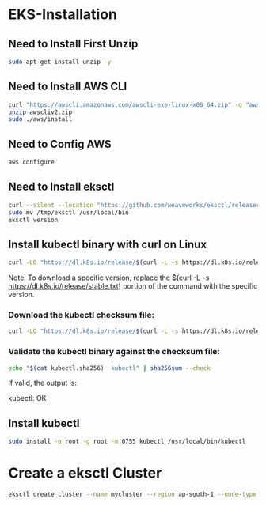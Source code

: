 # EKS-Installation

## Need to Install First Unzip 

   ```bash
sudo apt-get install unzip -y
   ```
## Need to Install AWS CLI
   ```bash
curl "https://awscli.amazonaws.com/awscli-exe-linux-x86_64.zip" -o "awscliv2.zip"
unzip awscliv2.zip
sudo ./aws/install
   ```


## Need to Config AWS
   ```bash
aws configure
   ```


## Need to Install eksctl
   ```bash
curl --silent --location "https://github.com/weaveworks/eksctl/releases/latest/download/eksctl_$(uname -s)_amd64.tar.gz" | tar xz -C /tmp
sudo mv /tmp/eksctl /usr/local/bin
eksctl version
   ```


## Install kubectl binary with curl on Linux
```bash
curl -LO "https://dl.k8s.io/release/$(curl -L -s https://dl.k8s.io/release/stable.txt)/bin/linux/amd64/kubectl"
```
Note:
To download a specific version, replace the $(curl -L -s https://dl.k8s.io/release/stable.txt) portion of the command with the specific version.


### Download the kubectl checksum file:

```bash
curl -LO "https://dl.k8s.io/release/$(curl -L -s https://dl.k8s.io/release/stable.txt)/bin/linux/amd64/kubectl.sha256"
```

### Validate the kubectl binary against the checksum file:
```bash
echo "$(cat kubectl.sha256)  kubectl" | sha256sum --check
```
If valid, the output is:

kubectl: OK

## Install kubectl

```bash
sudo install -o root -g root -m 0755 kubectl /usr/local/bin/kubectl
```


# Create a eksctl Cluster

```bash
eksctl create cluster --name mycluster --region ap-south-1 --node-type t2.large --nodes-min 2 --nodes-max 2
```
